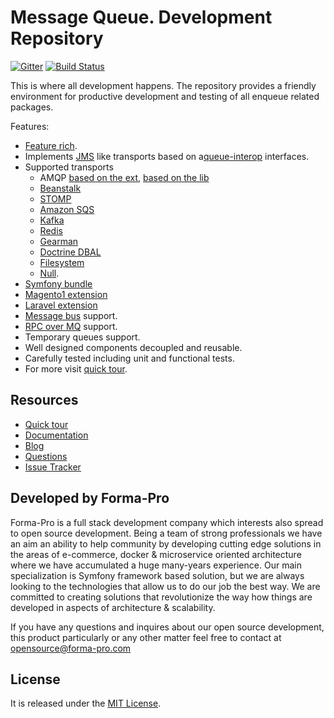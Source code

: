 # Message Queue. Development Repository

[![Gitter](https://badges.gitter.im/php-enqueue/Lobby.svg)](https://gitter.im/php-enqueue/Lobby)
[![Build Status](https://travis-ci.org/php-enqueue/enqueue-dev.png?branch=master)](https://travis-ci.org/php-enqueue/enqueue-dev)

This is where all development happens. The repository provides a friendly environment for productive development and testing of all enqueue related packages.

Features:

* [Feature rich](docs/quick_tour.md).
* Implements [JMS](https://docs.oracle.com/javaee/7/api/javax/jms/package-summary.html) like transports based on a[queue-interop](https://github.com/queue-interop/queue-interop) interfaces.
* Supported  transports 
    * AMQP [based on the ext](docs/transport/amqp.md), [based on the lib](docs/transport/amqp_lib.md) 
    * [Beanstalk](docs/transport/pheanstalk.md)
    * [STOMP](docs/transport/stomp.md)
    * [Amazon SQS](docs/transport/sqs.md)
    * [Kafka](docs/transport/kafka.md)
    * [Redis](docs/transport/redis.md)
    * [Gearman](docs/transport/gearman.md)
    * [Doctrine DBAL](docs/transport/dbal.md)
    * [Filesystem](docs/transport/filesystem.md)
    * [Null](docs/transport/null.md).
* [Symfony bundle](https://github.com/php-enqueue/enqueue-dev/blob/master/docs/bundle/quick_tour.md)
* [Magento1 extension](https://github.com/php-enqueue/enqueue-dev/blob/master/docs/magento/quick_tour.md)
* [Laravel extension](https://github.com/php-enqueue/enqueue-dev/blob/master/docs/laravel/quick_tour.md)
* [Message bus](http://www.enterpriseintegrationpatterns.com/patterns/messaging/MessageBus.html) support.
* [RPC over MQ](https://www.rabbitmq.com/tutorials/tutorial-one-php.html) support.
* Temporary queues support.
* Well designed components decoupled and reusable.
* Carefully tested including unit and functional tests.
* For more visit [quick tour](docs/quick_tour.md).

## Resources

* [Quick tour](https://github.com/php-enqueue/enqueue-dev/blob/master/docs/quick_tour.md)
* [Documentation](https://github.com/php-enqueue/enqueue-dev/blob/master/docs/index.md)
* [Blog](https://github.com/php-enqueue/enqueue-dev/blob/master/docs/index.md#blogs)
* [Questions](https://gitter.im/php-enqueue/Lobby)
* [Issue Tracker](https://github.com/php-enqueue/enqueue-dev/issues)

## Developed by Forma-Pro

Forma-Pro is a full stack development company which interests also spread to open source development. 
Being a team of strong professionals we have an aim an ability to help community by developing cutting edge solutions in the areas of e-commerce, docker & microservice oriented architecture where we have accumulated a huge many-years experience. 
Our main specialization is Symfony framework based solution, but we are always looking to the technologies that allow us to do our job the best way. We are committed to creating solutions that revolutionize the way how things are developed in aspects of architecture & scalability.

If you have any questions and inquires about our open source development, this product particularly or any other matter feel free to contact at opensource@forma-pro.com

## License

It is released under the [MIT License](LICENSE).
